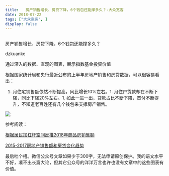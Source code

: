 ```yaml
---
title:   房产销售增长、房贷下降，6个钱包还能撑多久？-大众宽客
date: 2018-07-22
tags: ["大众宽客", ]
display: false
---
```



## 



房产销售增长、房贷下降，6个钱包还能撑多久？




dzkuanke




通过深入的数据、直观的图表，展示指数基金投资价值


根据国家统计局和央行最近公布的上半年房地产销售和房贷数据，可以很容易看出：
1. 月住宅销售额依然不断提高，同比增长10%左右。1. 月住户贷款却在不断下降，同比下降20%左右。1. 如此一进一出，贷款占比不断下降，首付不断提升，不知道老百姓还有几个钱包来支撑房产销售。






<img class="" data-copyright="0" data-ratio="0.47368421052631576" data-s="300,640" src="https://mmbiz.qpic.cn/mmbiz_png/PKw3FQPmhIiaB9hAe87Do8GJAXl1qyECVDFvdTicUMz1fJq1FlurNOV5GGKU0dAxPXBvuGZwhwEdJJbZ0FoILfSw/640?wx_fmt=png" data-type="png" data-w="1520" style=""/>



参考阅读：

[根据居民加杠杆空间反推2018年商品房销售额](http://mp.weixin.qq.com/s?__biz=MzAwMTc1MDcwNw==&amp;mid=2648272614&amp;idx=1&amp;sn=240d79b96a279d5e9a49587ee779b341&amp;chksm=82f92d3ab58ea42cb2bed9e14a3bdf0e4362c99ac684c6bc6fe8f97f8a59c303819bcca2eafb&amp;scene=21#wechat_redirect)

[2015-2017房地产销售额和房贷变化趋势](http://mp.weixin.qq.com/s?__biz=MzAwMTc1MDcwNw==&amp;mid=2648272687&amp;idx=1&amp;sn=ffb0e74d325764af9f886841edea4122&amp;chksm=82f92cf3b58ea5e5dd4b08db730f9e652f730f14699d6530625a8338219cace7b9dd6d57bb4e&amp;scene=21#wechat_redirect)





最后吐个槽。微信公众号文章如果少于300字，无法申请原创保护。我的语文水平不好，凑不出长篇大论，但其它公众号的洋洋万言也许也没有文章中的这些图表有价值。